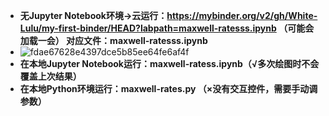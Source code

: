 - **无Jupyter Notebook环境→云运行：https://mybinder.org/v2/gh/White-Lulu/my-first-binder/HEAD?labpath=maxwell-ratesss.ipynb （可能会加载一会） 对应文件：maxwell-ratesss.ipynb**
- ![fdae67628e4397dce5b85ee64fe6af4f](https://github.com/White-Lulu/my-first-binder/assets/173527558/809f1282-e8d9-41c3-a7d2-384da49c643e)
- **在本地Jupyter Notebook运行：maxwell-ratess.ipynb（√多次绘图时不会覆盖上次结果）**
- **在本地Python环境运行：maxwell-rates.py （×没有交互控件，需要手动调参数）**
